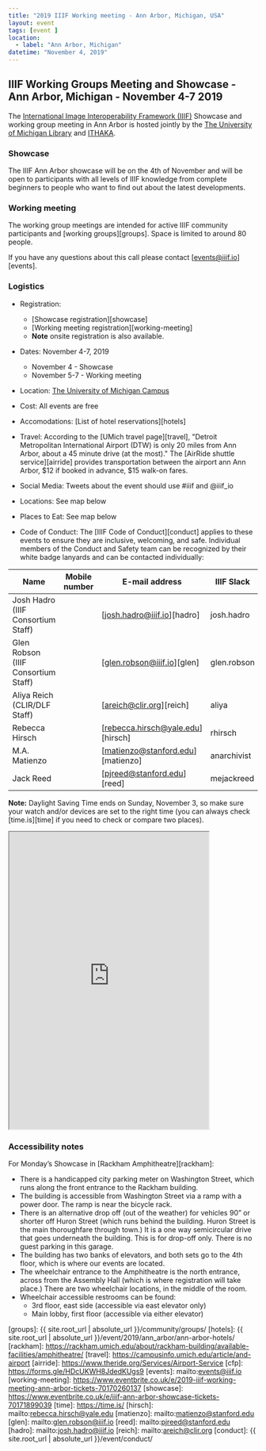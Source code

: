 ```yaml
---
title: "2019 IIIF Working meeting - Ann Arbor, Michigan, USA"
layout: event
tags: [event ]
location:
  - label: "Ann Arbor, Michigan"
datetime: "November 4, 2019"
---
```


## IIIF Working Groups Meeting and Showcase - Ann Arbor, Michigan - November 4-7 2019

The [International Image Interoperability Framework (IIIF)][iiif] Showcase and working group meeting in Ann Arbor is hosted jointly by the [The University of Michigan Library][umich] and [ITHAKA][ithaka].

### Showcase
The IIIF Ann Arbor showcase will be on the 4th of November and will be open to participants with all levels of IIIF knowledge from complete beginners to people who want to find out about the latest developments.

### Working meeting
The working group meetings are intended for active IIIF community participants and [working groups][groups]. Space is limited to around 80 people.

If you have any questions about this call please contact [events@iiif.io][events].

### Logistics

- Registration:
    + [Showcase registration][showcase]
    + [Working meeting registration][working-meeting]
    * **Note** onsite registration is also available.
- Dates: November 4-7, 2019
    + November 4 - Showcase
    + November 5-7 - Working meeting

- Location: [The University of Michigan Campus][umich]
- Cost: All events are free
- Accomodations: [List of hotel reservations][hotels]
- Travel: According to the [UMich travel page][travel], "Detroit Metropolitan International Airport (DTW) is only 20 miles from Ann Arbor, about a 45 minute drive (at the most)." The [AirRide shuttle service][airride] provides transportation between the airport ann Ann Arbor, $12 if booked in advance, $15 walk-on fares.
- Social Media: Tweets about the event should use #iiif and @iiif_io
- Locations: See map below
- Places to Eat: See map below
- Code of Conduct: The [IIIF Code of Conduct][conduct] applies to these events to ensure they are inclusive, welcoming, and safe. Individual members of the Conduct and Safety team can be recognized by their white badge lanyards and can be contacted individually:


| Name | Mobile number | E-mail address | IIIF Slack | Twitter |
| ---- | ------------- | -------------- | ---------- | ------- |
| Josh Hadro (IIIF Consortium Staff) |  |  [josh.hadro@iiif.io][hadro] | josh.hadro | hadro |
| Glen Robson (IIIF Consortium Staff) |   | [glen.robson@iiif.io][glen]  | glen.robson | glenrobson |
| Aliya Reich (CLIR/DLF Staff) |  | [areich@clir.org][reich] | aliya | aliyareich |
| Rebecca Hirsch | | [rebecca.hirsch@yale.edu][hirsch] |  rhirsch |bibliobeka |
| M.A. Matienzo |  | [matienzo@stanford.edu][matienzo] | anarchivist | anarchivist |
| Jack Reed |   | [pjreed@stanford.edu][reed] | mejackreed  | mejackreed  |



**Note:** Daylight Saving Time ends on Sunday, November 3, so make sure your watch and/or devices are set to the right time (you can always check [time.is][time] if you need to check or compare two places).

<iframe src="https://www.google.com/maps/d/u/0/embed?mid=1ZcXnECf1ksFkaNGdmE986bvjVFa8xNqt" style="width: 80%; height: 600px"></iframe>


### Accessibility notes

For Monday’s Showcase in [Rackham Amphitheatre][rackham]:

- There is a handicapped city parking meter on Washington Street, which runs along the front entrance to the Rackham building.
- The building is accessible from Washington Street via a ramp with a power door. The ramp is near the bicycle rack.
- There is an alternative drop off (out of the weather) for vehicles 90” or shorter off Huron Street (which runs behind the building. Huron Street is the main thoroughfare through town.) It is a one way semicircular drive that goes underneath the building. This is for drop-off only. There is no guest parking in this garage.
- The building has two banks of elevators, and both sets go to the 4th floor, which is where our events are located.
- The wheelchair entrance to the Amphitheatre is the north entrance, across from the Assembly Hall (which is where registration will take place.) There are two wheelchair locations, in the middle of the room.
- Wheelchair accessible restrooms can be found:
    + 3rd floor, east side (accessible via east elevator only)
    + Main lobby, first floor (accessible via either elevator)


[iiif]: https://iiif.io/
[umich]: https://drive.google.com/open?id=0B8BKX2ayzQsUejAyMi1UNUtDQ0Q3R3k3YU1aUmZwa2kyUkhj
[ithaka]: https://www.ithaka.org/
[groups]: {{ site.root_url | absolute_url }}/community/groups/
[hotels]: {{ site.root_url | absolute_url }}/event/2019/ann_arbor/ann-arbor-hotels/
[rackham]: https://rackham.umich.edu/about/rackham-building/available-facilities/amphitheatre/
[travel]: https://campusinfo.umich.edu/article/and-airport
[airride]: https://www.theride.org/Services/Airport-Service
[cfp]: https://forms.gle/HDcUKWH8JdedKUgs9
[events]: mailto:events@iiif.io
[working-meeting]: https://www.eventbrite.co.uk/e/2019-iiif-working-meeting-ann-arbor-tickets-70170260137
[showcase]: https://www.eventbrite.co.uk/e/iiif-ann-arbor-showcase-tickets-70171899039
[time]: https://time.is/
[hirsch]: mailto:rebecca.hirsch@yale.edu
[matienzo]: mailto:matienzo@stanford.edu
[glen]: mailto:glen.robson@iiif.io
[reed]: mailto:pjreed@stanford.edu
[hadro]: mailto:josh.hadro@iiif.io
[reich]: mailto:areich@clir.org
[conduct]: {{ site.root_url | absolute_url }}/event/conduct/
